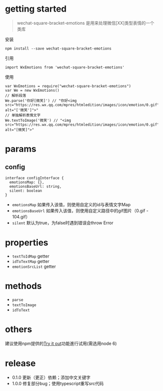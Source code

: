 # getting started

> wechat-square-bracket-emotions 是用来处理微信[XX]类型表情的一个类库

安装
```
npm install --save wechat-square-bracket-emotions
```
引用
```
import WxEmotions from 'wechat-square-bracket-emotions'
```
使用
```
var WxEmotions = require("wechat-square-bracket-emotions")
var We = new WxEmotions()
// 解析段落
We.parse('你好[微笑]') // "你好<img src="https://res.wx.qq.com/mpres/htmledition/images/icon/emotion/0.gif" alt="['微笑']">"
// 单独解析表情文字
We.textToImage('微笑') // "<img src="https://res.wx.qq.com/mpres/htmledition/images/icon/emotion/0.gif" alt="[微笑]">"
```

# params

## config
```
interface configInterface {
  emotionsMap: {},
  emotionsBaseUrl: string,
  silent: boolean
}
```
+ `emotionsMap` 如果传入该值，则使用自定义的id与表情文字Map
+ `emotionsBaseUrl` 如果传入该值，则使用自定义路径中的gif图片（0.gif - 104.gif）
+ `silent` 默认为true，为false时遇到错误会throw Error

# properties

+ `textToIdMap` getter
+ `idToTextMap` getter
+ `emotionSrcList` getter

# methods

+ `parse`
+ `textToImage`
+ `idToText`

# others

建议使用npm提供的[Try it out](https://runkit.com/npm/wechat-square-bracket-emotions)功能進行试用(需选用node 6)

# release
+ 0.1.0 更新（更正）依赖；添加中文关键字
+ 1.0.0 修复部分bug；使用typescript重写src代码